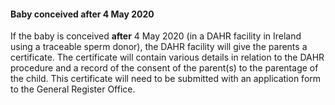 ####  **Baby conceived after 4 May 2020**

If the baby is conceived **after** 4 May 2020 (in a DAHR facility in Ireland
using a traceable sperm donor), the DAHR facility will give the parents a
certificate. The certificate will contain various details in relation to the
DAHR procedure and a record of the consent of the parent(s) to the parentage
of the child. This certificate will need to be submitted with an application
form to the General Register Office.
